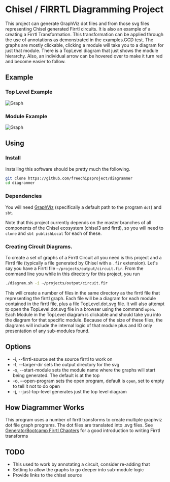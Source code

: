 Chisel / FIRRTL Diagramming Project
=======================

This project can generate GraphViz dot files and from those svg files representing Chisel generated Firrtl circuits.
It is also an example of a creating a Firrtl Transformation.  This transformation can be applied through the 
use of annotations as demonstrated in the examples.GCD test. The graphs are mostly clickable, clicking a module
will take you to a diagram for just that module. There is a TopLevel diagram that just shows the module hierarchy.
Also, an individual arrow can be hovered over to make it turn red and become easier to follow.

## Example

### Top Level Example
![Graph](images/TopLevel.dot.svg)

### Module Example

![Graph](images/TopOfVisualizer.dot.svg)

## Using
### Install
Installing this software should be pretty much the following.
```bash
git clone https://github.com/freechipsproject/diagrammer
cd diagrammer
```

### Dependencies
You will need [GraphViz](https://www.graphviz.org/) (specifically a default path to the program `dot`) and `sbt`.

Note that this project currently depends on the master branches of all components
of the Chisel ecosystem (chisel3 and firrtl), so you will need to `clone` and `sbt publishLocal` for each of these.

### Creating Circuit Diagrams.
To create a set of graphs of a Firrtl Circuit all you need is this project and a Firrtl file (typically a file 
generated by Chisel with a `.fir` extension). Let's say you have a Firrtl file `~/projects/output/circuit.fir`.
From the command line you while in this directory for this project, you run
```bash
./diagram.sh -i ~/projects/output/circuit.fir
```
This will create a number of files in the same directory as the firrtl file that representing the firrtl graph.
Each file will be a diagram for each module
contained in the firrtl file, plus a file TopLevel.dot.svg file. It will also attempt to open the TopLevel.dot.svg file
in a browser using the command `open`. 
Each Module in the TopLevel diagram is clickable and should take you into the diagram for that specific module.
Because of the size of these files, the diagrams will include the internal logic of that module plus and IO only
presentation of any sub-modules found.

## Options
* -i, --firrtl-source set the source firrtl to work on
* -t, --targer-dir sets the output directory for the svg
* -s, --start-module sets the module name where the graphs will start being generated. The default is at the top
* -o, --open-program sets the open program, default is `open`, set to empty to tell it not to do open
* -j, --just-top-level generates just the top level diagram

## How Diagrammer Works
This program uses a number of firrtl transforms to create multiple graphviz dot file graph programs.
The dot files are translated into .svg files. See [GeneratorBootcamp Firrtl Chapters](https://github.com/freechipsproject/chisel-bootcamp)
for a good introduction to writing Firrtl transforms

## TODO
- This used to work by annotating a circuit, consider re-adding that
- Setting to allow the graphs to go deeper into sub-module logic
- Provide links to the chisel source

